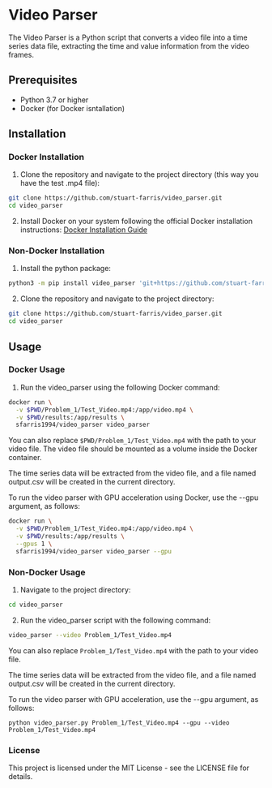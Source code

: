 # Video Parser

The Video Parser is a Python script that converts a video file into a time series data file, extracting the time and value information from the video frames.

## Prerequisites

- Python 3.7 or higher
- Docker (for Docker isntallation)

## Installation

### Docker Installation
1. Clone the repository and navigate to the project directory (this way you have the test .mp4 file):
  ```bash
  git clone https://github.com/stuart-farris/video_parser.git
  cd video_parser
  ```

2. Install Docker on your system following the official Docker installation instructions: [Docker Installation Guide](https://docs.docker.com/get-docker/)

### Non-Docker Installation

1. Install the python package:

  ```bash
  python3 -m pip install video_parser 'git+https://github.com/stuart-farris/video_parser.git@8a4ca186168f7681c33e12b8520e4d2c5d5b1f71'
  ```

2. Clone the repository and navigate to the project directory:
  ```bash
  git clone https://github.com/stuart-farris/video_parser.git
  cd video_parser
  ```

## Usage

### Docker Usage
1. Run the video_parser using the following Docker command:
  ```bash
  docker run \
    -v $PWD/Problem_1/Test_Video.mp4:/app/video.mp4 \
    -v $PWD/results:/app/results \
    sfarris1994/video_parser video_parser
  ```

You can also replace ```$PWD/Problem_1/Test_Video.mp4``` with the path to your video file. The video file should be mounted as a volume inside the Docker container.

The time series data will be extracted from the video file, and a file named output.csv will be created in the current directory.

To run the video parser with GPU acceleration using Docker, use the --gpu argument, as follows:
  ```bash
  docker run \
    -v $PWD/Problem_1/Test_Video.mp4:/app/video.mp4 \
    -v $PWD/results:/app/results \
    --gpus 1 \
    sfarris1994/video_parser video_parser --gpu
  ```
### Non-Docker Usage
1. Navigate to the project directory:
  ```bash
  cd video_parser
  ```
2. Run the video_parser script with the following command:
  ```bash
  video_parser --video Problem_1/Test_Video.mp4
  ```

You can also replace ```Problem_1/Test_Video.mp4``` with the path to your video file.

The time series data will be extracted from the video file, and a file named output.csv will be created in the current directory.

To run the video parser with GPU acceleration, use the --gpu argument, as follows:
```
python video_parser.py Problem_1/Test_Video.mp4 --gpu --video Problem_1/Test_Video.mp4
```

### License
This project is licensed under the MIT License - see the LICENSE file for details.

